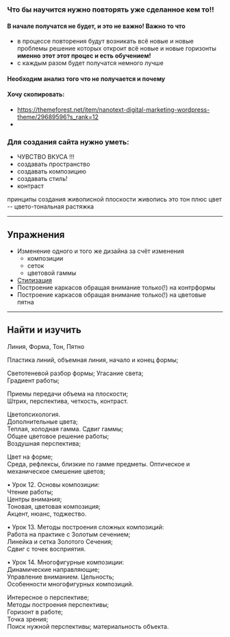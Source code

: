 
### Что бы научится нужно повторять уже сделанное кем то!!

#### В начале получатся не будет, и это не важно! Важно то что
- в процессе повторения будут возникать всё новые и новые проблемы решение которых откроит всё новые и новые горизонты  **именно этот этот процес и есть обучением!**
- с каждым разом будет получатся немного лучше
#### Необходим анализ того что не получается и почему

#### Хочу скопировать:
- https://themeforest.net/item/nanotext-digital-marketing-wordpress-theme/29689596?s_rank=12
- 

### Для создания сайта нужно уметь:
- ЧУВСТВО ВКУСА !!!
- создавать пространство 
- создавать композицию 
- создавать стиль!
- контраст 


принципы создания живописной плоскости
живопись это тон плюс цвет -- цвето-тональная растяжка 

---
Упражнения
---
- Изменение одного и того же дизайна за счёт изменения 
	- композиции
	- сеток
	- цветовой гаммы
- [Стилизация](https://youtu.be/deRYiHJooik?si=piOne4jJbGo73-OM)
- Построение каркасов обращая внимание только(!) на контрформы
- Построение каркасов обращая внимание только(!) на цветовые пятна





---
Найти и изучить
---

Линия, Форма, Тон, Пятно 

Пластика линий, объемная линия, начало и конец формы;  

Светотеневой разбор формы; 
Угасание света;  
Градиент работы;  

Приемы передачи объема на плоскости;  
Штрих, перспектива, четкость, контраст. 

Цветопсихология.  
Дополнительные цвета;  
Теплая, холодная гамма. Сдвиг гаммы;  
Общее цветовое решение работы;  
Воздушная перспектива;  

Цвет на форме;  
Среда, рефлексы, близкие по гамме предметы. 
Оптическое и механическое смешение цветов;  

• Урок 12. Основы композиции:  
Чтение работы;  
Центры внимания;  
Тоновая, цветовая композиция;  
Акцент, нюанс, тоджество. 

• Урок 13. Методы построения сложных композиций:  
Работа на практике с Золотым сечением;  
Линейка и сетка Золотого Сечения;  
Сдвиг с точек восприятия.  

• Урок 14. Многофигурные композиции:  
Динамические направляющие;  
Управление вниманием. Цельность;  
Особенности многофигурных композиций.  

Интересное о перспективе;  
Методы построения перспективы;  
Горизонт в работе;  
Точка зрения;  
Поиск нужной перспективы; 
материальность объекта.  




